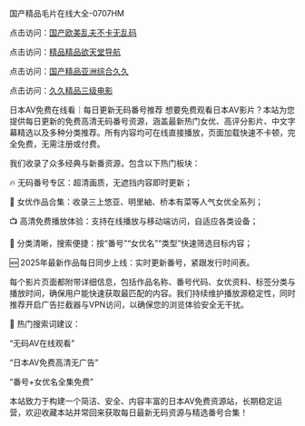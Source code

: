 国产精品毛片在线大全-0707HM

点击访问：<a href="https://gfd-5xg.pages.dev/">国产欧美乱夫不卡无乱码</a>

点击访问：<a href="https://gda-c7m.pages.dev/">精品精品欲天堂导航</a>

点击访问：<a href="https://gsd-agv.pages.dev/">国产精品亚洲综合久久</a>

点击访问：<a href="https://vassv.pages.dev/">久久精品三级电影</a>

日本AV免费在线看｜每日更新无码番号推荐
想要免费观看日本AV影片？本站为您提供每日更新的免费高清无码番号资源，涵盖最新热门女优、高评分影片、中文字幕精选以及多种分类推荐。所有内容均可在线直接播放，页面加载快速不卡顿，完全免费，无需注册或付费。

我们收录了众多经典与新番资源，包含以下热门板块：

🔥 无码番号专区：超清画质，无遮挡内容即时更新；

🌸 女优作品合集：收录三上悠亚、明里紬、桥本有菜等人气女优全系列；

📺 高清免费播放体验：支持在线播放与移动端访问，自适应各类设备；

🔎 分类清晰，搜索便捷：按“番号”“女优名”“类型”快速筛选目标内容；

🆕 2025年最新作品每日同步上线：实时更新番号，紧跟发行时间表。

每个影片页面都附带详细信息，包括作品名称、番号代码、女优资料、标签分类与播放时间，确保用户能快速获取最匹配的内容。我们持续维护播放源稳定性，同时推荐开启广告拦截器与VPN访问，以确保您的浏览体验安全无干扰。

📌 热门搜索词建议：

“无码AV在线观看”

“日本AV免费高清无广告”

“番号+女优名全集免费”

本站致力于构建一个简洁、安全、内容丰富的日本AV免费资源站，长期稳定运营，欢迎收藏本站并常回来获取每日最新无码资源与精选番号合集！

<span style="display:none;">[Canonical link](）</span>
